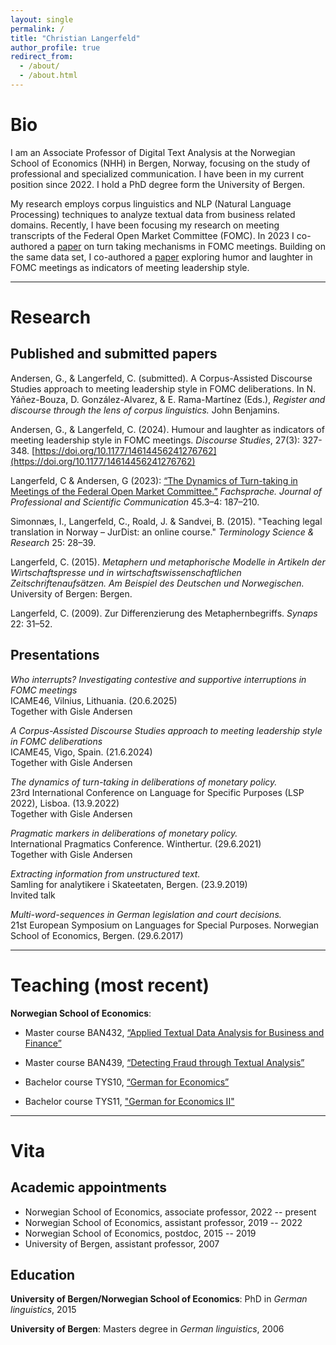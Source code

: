 ```yaml
---
layout: single
permalink: /
title: "Christian Langerfeld"
author_profile: true
redirect_from: 
  - /about/
  - /about.html
---
```


# Bio
I am an Associate Professor of Digital Text Analysis at the Norwegian School of Economics (NHH) in Bergen, Norway, focusing on the study of professional and specialized communication. I have been in my current position since 2022. I hold a PhD degree form the University of Bergen.

My research employs corpus linguistics and NLP (Natural Language Processing) techniques to analyze textual data from business related domains. Recently, I have been focusing my research on meeting transcripts of the Federal Open Market Committee (FOMC). In 2023 I co-authored a [paper](https://doi.org/10.24989/fs.v45i3-4.2201) on turn taking mechanisms in FOMC meetings. Building on the same data set, I co-authored a [paper](https://doi.org/10.1177/14614456241276762) exploring humor and laughter in FOMC meetings as indicators of meeting leadership style. 

---

# Research

## Published and submitted papers
Andersen, G., & Langerfeld, C. (submitted). A Corpus-Assisted Discourse Studies approach to meeting leadership style in FOMC deliberations. In N. Yáñez-Bouza, D. González-Alvarez, & E. Rama-Martínez (Eds.), *Register and discourse through the lens of corpus linguistics.* John Benjamins.

Andersen, G., & Langerfeld, C. (2024). Humour and laughter as indicators of meeting leadership style in FOMC meetings. *Discourse Studies*, 27(3): 327-348. [https://doi.org/10.1177/14614456241276762](https://doi.org/10.1177/14614456241276762)

Langerfeld, C & Andersen, G (2023): [“The Dynamics of Turn-taking in Meetings of the Federal Open Market Committee.”](https://doi.org/10.24989/fs.v45i3-4.2201) *Fachsprache. Journal of Professional and Scientific Communication* 45.3–4: 187–210.

Simonnæs, I., Langerfeld, C., Roald, J. & Sandvei, B. (2015). "Teaching legal translation in Norway – JurDist: an online course." *Terminology Science & Research* 25: 28–39.

Langerfeld, C. (2015). *Metaphern und metaphorische Modelle in Artikeln der Wirtschaftspresse und in wirtschaftswissenschaftlichen Zeitschriftenaufsätzen. Am Beispiel des Deutschen und Norwegischen.* University of Bergen: Bergen.

Langerfeld, C. (2009). Zur Differenzierung des Metaphernbegriffs. *Synaps* 22: 31–52.

## Presentations

*Who interrupts? Investigating contestive and supportive interruptions in FOMC meetings*<br>
ICAME46, Vilnius, Lithuania. (20.6.2025)<br>
Together with Gisle Andersen

*A Corpus-Assisted Discourse Studies approach to meeting leadership style in FOMC deliberations*<br>
ICAME45, Vigo, Spain. (21.6.2024)<br>
Together with Gisle Andersen

*The dynamics of turn-taking in deliberations of monetary policy.*<br>
23rd International Conference on Language for Specific Purposes (LSP 2022), Lisboa. (13.9.2022)<br>
Together with Gisle Andersen

*Pragmatic markers in deliberations of monetary policy.*<br>
International Pragmatics Conference. Winthertur. (29.6.2021)<br>
Together with Gisle Andersen

*Extracting information from unstructured text.*<br>
Samling for analytikere i Skateetaten, Bergen. (23.9.2019)<br>
Invited talk

*Multi-word-sequences in German legislation and court decisions.*<br>
21st European Symposium on Languages for Special Purposes. Norwegian School of Economics, Bergen. (29.6.2017)

---

# Teaching (most recent)
**Norwegian School of Economics**:

- Master course BAN432, [“Applied Textual Data Analysis for Business and Finance”](https://www.nhh.no/en/courses/applied-textual-data-analysis-for-business-and-finance/)

- Master course BAN439, [“Detecting Fraud through Textual Analysis”](https://www.nhh.no/en/courses/detecting-fraud-through-textual-analysis/)

- Bachelor course TYS10, [“German for Economics”](https://www.nhh.no/emner/tysk-okonomisk-sprak/)

- Bachelor course TYS11, ["German for Economics II"](https://www.nhh.no/emner/tysk-okonomisk-sprak-ii/)

---

# Vita
## Academic appointments
- Norwegian School of Economics, associate professor, 2022 -- present
- Norwegian School of Economics, assistant professor, 2019 -- 2022
- Norwegian School of Economics, postdoc, 2015 -- 2019
- University of Bergen, assistant professor, 2007

## Education
**University of Bergen/Norwegian School of Economics**:
PhD in *German linguistics*, 2015

**University of Bergen**: Masters degree in *German linguistics*, 2006

